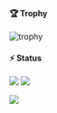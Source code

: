 #### 🏆 Trophy
<img alt="trophy" src="https://github-profile-trophy.vercel.app/?username=kaito5757" />

#### ⚡️ Status
<p>
  <img src="http://github-profile-summary-cards.vercel.app/api/cards/repos-per-language?username=kaito5757&theme=default" />
  <img src="http://github-profile-summary-cards.vercel.app/api/cards/productive-time?username=kaito5757&theme=default" />
</p>
<p>
  <img src="https://github-profile-summary-cards.vercel.app/api/cards/profile-details?username=kaito5757&theme=default" />
</p>

